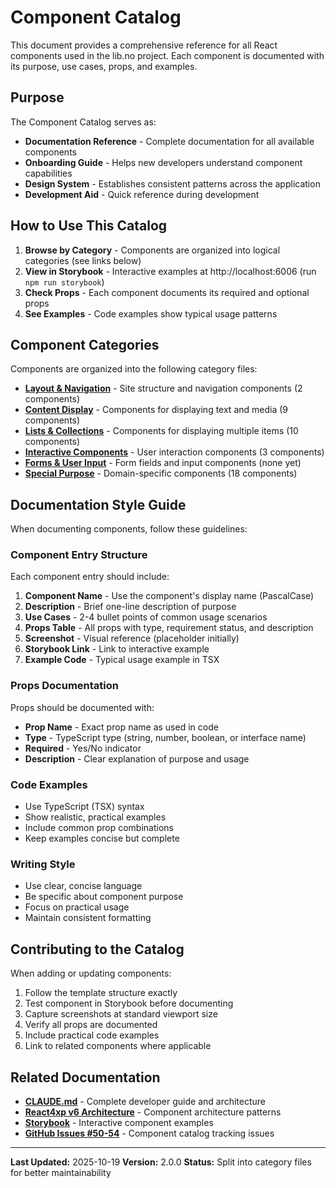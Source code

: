 # Component Catalog

This document provides a comprehensive reference for all React components used in the lib.no project. Each component is documented with its purpose, use cases, props, and examples.

## Purpose

The Component Catalog serves as:

- **Documentation Reference** - Complete documentation for all available components
- **Onboarding Guide** - Helps new developers understand component capabilities
- **Design System** - Establishes consistent patterns across the application
- **Development Aid** - Quick reference during development

## How to Use This Catalog

1. **Browse by Category** - Components are organized into logical categories (see links below)
2. **View in Storybook** - Interactive examples at http://localhost:6006 (run `npm run storybook`)
3. **Check Props** - Each component documents its required and optional props
4. **See Examples** - Code examples show typical usage patterns

## Component Categories

Components are organized into the following category files:

- **[Layout & Navigation](layout-navigation.md)** - Site structure and navigation components (2 components)
- **[Content Display](content-display.md)** - Components for displaying text and media (9 components)
- **[Lists & Collections](lists-collections.md)** - Components for displaying multiple items (10 components)
- **[Interactive Components](interactive.md)** - User interaction components (3 components)
- **[Forms & User Input](#forms--user-input)** - Form fields and input components (none yet)
- **[Special Purpose](special-purpose.md)** - Domain-specific components (18 components)

## Documentation Style Guide

When documenting components, follow these guidelines:

### Component Entry Structure

Each component entry should include:

1. **Component Name** - Use the component's display name (PascalCase)
2. **Description** - Brief one-line description of purpose
3. **Use Cases** - 2-4 bullet points of common usage scenarios
4. **Props Table** - All props with type, requirement status, and description
5. **Screenshot** - Visual reference (placeholder initially)
6. **Storybook Link** - Link to interactive example
7. **Example Code** - Typical usage example in TSX

### Props Documentation

Props should be documented with:

- **Prop Name** - Exact prop name as used in code
- **Type** - TypeScript type (string, number, boolean, or interface name)
- **Required** - Yes/No indicator
- **Description** - Clear explanation of purpose and usage

### Code Examples

- Use TypeScript (TSX) syntax
- Show realistic, practical examples
- Include common prop combinations
- Keep examples concise but complete

### Writing Style

- Use clear, concise language
- Be specific about component purpose
- Focus on practical usage
- Maintain consistent formatting

## Contributing to the Catalog

When adding or updating components:

1. Follow the template structure exactly
2. Test component in Storybook before documenting
3. Capture screenshots at standard viewport size
4. Verify all props are documented
5. Include practical code examples
6. Link to related components where applicable

## Related Documentation

- **[CLAUDE.md](../../CLAUDE.md)** - Complete developer guide and architecture
- **[React4xp v6 Architecture](../../CLAUDE.md#react4xp-v6-architecture)** - Component architecture patterns
- **[Storybook](http://localhost:6006)** - Interactive component examples
- **[GitHub Issues #50-54](https://github.com/Liberalistene-Developers/lib.no/issues)** - Component catalog tracking issues

---

**Last Updated:** 2025-10-19
**Version:** 2.0.0
**Status:** Split into category files for better maintainability

